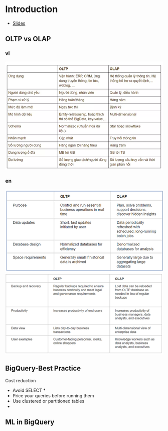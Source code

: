 # Introduction

- [Slides](https://docs.google.com/presentation/d/1a3ZoBAXFk8-EhUsd7rAZd-5p_HpltkzSeujjRGB2TAI/edit#slide=id.p)


## OLTP vs OLAP

### **vi**
![alt text](imgs/image.png)


### **en**
![alt text](imgs/image-1.png)
![alt text](imgs/image-2.png)


## BigQuery-Best Practice
Cost reduction
- Avoid SELECT *
- Price your queries before running them
- Use clustered or partitioned tables
- 

## ML in BigQuery
